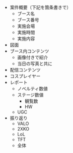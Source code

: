 * 案件概要（下記を箇条書きで）
	* ブース名
	* ブース番号
	* 実施会場
	* 実施時間
	* 実施内容
* 図面
* ブース内コンテンツ
	* 画像付きで紹介
	* 当日の写真と共に
* 配信コンテンツ
* コスプレイヤー
* レポート
	* ノベルティ数値
	* ステージ数値
		* 観覧数
		* HW
	* UGC
* 振り返り
	* VALO
	* 2XKO
	* LoL
	* TFT
	* 全体
